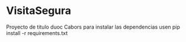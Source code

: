 # VisitaSegura
Proyecto de titulo duoc
Cabors para instalar las dependencias usen pip install -r requirements.txt